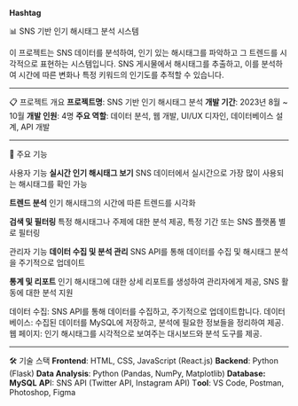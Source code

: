 **Hashtag**

📊 SNS 기반 인기 해시태그 분석 시스템

이 프로젝트는 SNS 데이터를 분석하여, 인기 있는 해시태그를 파악하고 그 트렌드를 시각적으로 표현하는 시스템입니다. SNS 게시물에서 해시태그를 추출하고, 이를 분석하여 시간에 따른 변화나 특정 키워드의 인기도를 추적할 수 있습니다.

---

📋 프로젝트 개요
**프로젝트명**: SNS 기반 인기 해시태그 분석
**개발 기간**: 2023년 8월 ~ 10월
**개발 인원**: 4명
**주요 역할**: 데이터 분석, 웹 개발, UI/UX 디자인, 데이터베이스 설계, API 개발

---

🚀 주요 기능

사용자 기능
**실시간 인기 해시태그 보기**
SNS 데이터에서 실시간으로 가장 많이 사용되는 해시태그를 확인 가능

**트렌드 분석**
인기 해시태그의 시간에 따른 트렌드를 시각화

**검색 및 필터링**
특정 해시태그나 주제에 대한 분석 제공, 특정 기간 또는 SNS 플랫폼 별로 필터링


관리자 기능
**데이터 수집 및 분석 관리**
SNS API를 통해 데이터를 수집 및 해시태그 분석을 주기적으로 업데이트

**통계 및 리포트**
인기 해시태그에 대한 상세 리포트를 생성하여 관리자에게 제공, SNS 활동에 대한 분석 지원

데이터 수집: SNS API를 통해 데이터를 수집하고, 주기적으로 업데이트합니다.
데이터베이스: 수집된 데이터를 MySQL에 저장하고, 분석에 필요한 정보들을 정리하여 제공.
웹 페이지: 인기 해시태그를 시각적으로 보여주는 대시보드와 분석 도구를 제공.


---

🛠️ 기술 스택
**Frontend**: HTML, CSS, JavaScript (React.js)
**Backend**: Python (Flask)
**Data Analysis**: Python (Pandas, NumPy, Matplotlib)
**Database: MySQL**
**AP**I: SNS API (Twitter API, Instagram API)
T**ool**: VS Code, Postman, Photoshop, Figma

